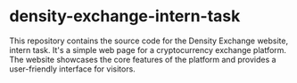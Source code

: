 # density-exchange-intern-task
This repository contains the source code for the Density Exchange website, intern task. It's a simple web page for a cryptocurrency exchange platform. The website showcases the core features of the platform and provides a user-friendly interface for visitors.
